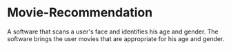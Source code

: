 # Movie-Recommendation
A software that scans a user's face and identifies his age and gender. The software brings the user movies that are appropriate for his age and gender.
